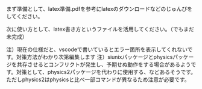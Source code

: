 まず準備として、latex準備.pdfを参考にlatexのダウンロードなどのじゅんびをしてください。

次に使い方として、latex書き方というファイルを活用してください。（でもまだ未完成）

注）現在の仕様だと、vscodeで書いているとエラー箇所を表示してくれないです。対策方法がわかり次第編集します
注）siunixパッケージとphysicsパッケージを共存させるとコンフリクトが発生し、予期せぬ動作をする場合があるようです。対策として、physics2パッケージを代わりに使用する、などあるそうです。ただしphysics2はphysicsと比べ一部コマンドが異なるため注意が必要です。
